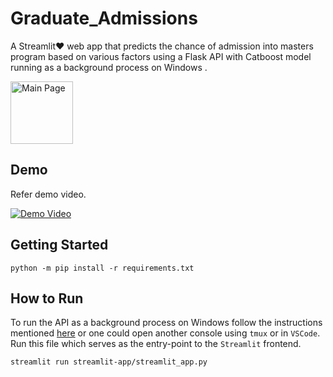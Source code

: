 # Graduate_Admissions

A Streamlit❤️ web app that predicts the chance of admission into masters program based on various factors using a Flask API  with Catboost model running as a background process on Windows .

<img src="https://github.com/Agrover112/Graduate_Admissions_Prediction/blob/main/Main_Page.png" alt="Main Page" style="height: 100px; width:100px;"/>

## Demo

Refer demo video.

[![Demo Video](http://img.youtube.com/vi/fjgICznjG2Q/0.jpg)](http://www.youtube.com/watch?v=fjgICznjG2Q "")

## Getting Started

```
python -m pip install -r requirements.txt
```

## How to Run
To run the API as a background process on Windows follow the  instructions mentioned [here](https://towardsdatascience.com/deploying-flask-on-windows-b2839d8148fa)
or one could open another console using `tmux` or in `VSCode`.
Run this file which serves as the entry-point to the `Streamlit` frontend.
```
streamlit run streamlit-app/streamlit_app.py
```
